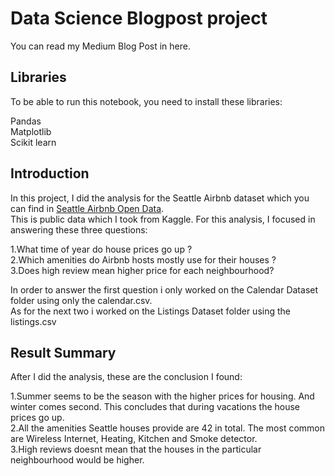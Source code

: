 # Data Science Blogpost project #

You can read my Medium Blog Post in here.

## Libraries ##
To be able to run this notebook, you need to install these libraries:

Pandas <br />
Matplotlib <br />
Scikit learn

## Introduction ##
In this project, I did the analysis for the Seattle Airbnb dataset which you can find in [Seattle Airbnb Open Data](https://www.kaggle.com/airbnb/seattle). <br />
This is public data which I took from Kaggle.
For this analysis, I focused in answering these three questions:

1.What time of year do house prices go up ? <br />
2.Which amenities do Airbnb hosts mostly use for their houses ? <br />
3.Does high review mean higher price for each neighbourhood? <br />

In order to answer the first question i only worked on the Calendar Dataset folder using only the calendar.csv. <br />
As for the next two i worked on the Listings Dataset folder using the listings.csv

## Result Summary ##
After I did the analysis, these are the conclusion I found: <br />

1.Summer seems to be the season with the higher prices for housing. And winter comes second. This concludes that during vacations the house prices go up. <br />
2.All the amenities Seattle houses provide are 42 in total. The most common are Wireless Internet, Heating, Kitchen and Smoke detector. <br />
3.High reviews doesnt mean that the houses in the particular neighbourhood would be higher.
